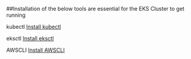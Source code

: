##Installation of the below tools are essential for the EKS Cluster to get running

kubectl
[Install kubectl](https://kubernetes.io/docs/tasks/tools/#kubectl)

eksctl
[Install eksctl](https://eksctl.io/introduction/)

AWSCLI
[Install AWSCLI](https://docs.aws.amazon.com/cli/latest/userguide/getting-started-install.html)
